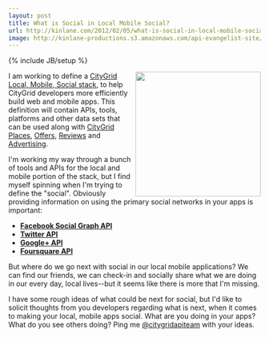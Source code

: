 ```yaml
---
layout: post
title: What is Social in Local Mobile Social?
url: http://kinlane.com/2012/02/05/what-is-social-in-local-mobile-social/
image: http://kinlane-productions.s3.amazonaws.com/api-evangelist-site/blog/mobile_local_social.png
---
```

{% include JB/setup %}
<p>
     <a title="CityGrid Local, Mobile, Social Stack" href="http://www.citygridmedia.com/developer/blog/tag/stack/"><img title="mobile_local_social" src="http://www.citygridmedia.com/developer/wp-content/uploads/2012/02/mobile_local_social-300x222.png" alt="" width="250" align="right" /></a>I am working to define a <a title="CityGrid Local, Mobile, Social Stack" href="http://www.citygridmedia.com/developer/blog/tag/stack/">CityGrid Local, Mobile, Social stack</a>, to help CityGrid developers more efficiently build web and mobile apps. This definition will contain APIs, tools, platforms and other data sets that can be used along with <a title="CityGrid Places" href="http://docs.citygridmedia.com/display/citygridv2/Places+API">CityGrid Places</a>, <a title="CityGrid Offers" href="http://docs.citygridmedia.com/display/citygridv2/Offers+API">Offers</a>, <a title="Reviews" href="http://docs.citygridmedia.com/display/citygridv2/Reviews+API">Reviews</a> and <a title="Advertising" href="http://docs.citygridmedia.com/display/citygridv2/Ads+by+CityGrid">Advertising</a>.
</p>
<p>
     I'm working my way through a bunch of tools and APIs for the local and mobile portion of the stack, but I find myself spinning when I'm trying to define the "social". Obviously providing information on using the primary social networks in your apps is important:
</p>
<ul>
     <li>
          <a title="Facebook Social Graph API" href="http://developers.facebook.com/docs/reference/api/"><strong>Facebook Social Graph API</strong></a>
     </li>
     <li>
          <strong><a title="Twitter API" href="https://dev.twitter.com/">Twitter API</a></strong>
     </li>
     <li>
          <a title="Google + API" href="https://developers.google.com/+/api/"><strong>Google+ API</strong></a>
     </li>
     <li>
          <a title="Foursquare API" href="https://developer.foursquare.com/"><strong>Foursquare API</strong></a>
     </li>
</ul>
<p>
     But where do we go next with social in our local mobile applications? We can find our friends, we can check-in and socially share what we are doing in our every day, local lives--but it seems like there is more that I'm missing.
</p>
<p>
     I have some rough ideas of what could be next for social, but I'd like to solicit thoughts from you developers regarding what is next, when it comes to making your local, mobile apps social. What are you doing in your apps? What do you see others doing?  Ping me <a title="@citygridapiteam" href="https://twitter.com/#!/CityGridAPITeam">@citygridapiteam</a> with your ideas.
</p>